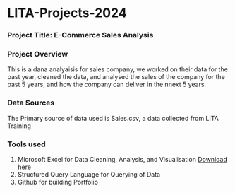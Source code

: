 # LITA-Projects-2024

### Project Title: E-Commerce Sales Analysis
### Project Overview
This is a dana analyaisis for sales company, we worked on their data for the past year, cleaned the data, and analysed the sales of the company for the past 5 years, and how the company can deliver in the nnext 5 years.

### Data Sources
The Primary source of data used is Sales.csv, a data collected from LITA Training

### Tools used
1. Microsoft Excel for Data Cleaning, Analysis, and Visualisation [Download here](https:)
2. Structured Query Language for Querying of Data
3. Github for building Portfolio

